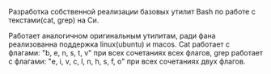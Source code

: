 Разработка собственной реализации базовых утилит Bash по работе с текстами(cat, grep) на Си.

Работает аналогичном оригинальным утилитам, ради фана реализованна поддержка linux(ubuntu) и macos.
Cat работает с флагами: "b, e, n, s, t, v" при всех сочетаниях всех флагов, grep работает с флагами: "e, i, v, c, l, n, h, s, f, o" при всех сочетаниях двух флагов.
